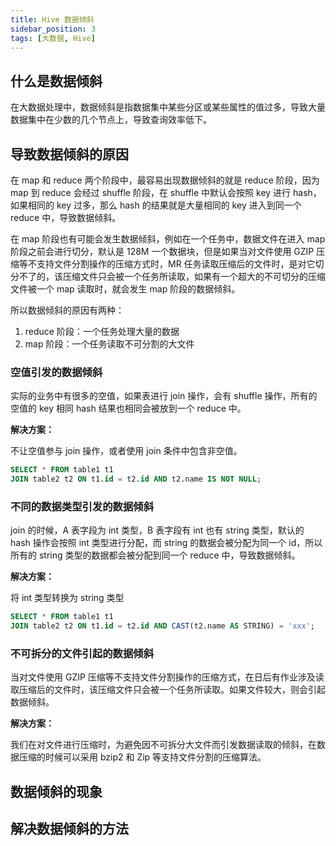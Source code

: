 ```yaml
---
title: Hive 数据倾斜
sidebar_position: 3
tags: [大数据, Hive]
---
```


## 什么是数据倾斜

在大数据处理中，数据倾斜是指数据集中某些分区或某些属性的值过多，导致大量数据集中在少数的几个节点上，导致查询效率低下。

## 导致数据倾斜的原因

在 map 和 reduce 两个阶段中，最容易出现数据倾斜的就是 reduce 阶段，因为 map 到 reduce 会经过 shuffle 阶段，在 shuffle 中默认会按照 key 进行 hash，如果相同的 key 过多，那么 hash 的结果就是大量相同的 key 进入到同一个 reduce 中，导致数据倾斜。

在 map 阶段也有可能会发生数据倾斜，例如在一个任务中，数据文件在进入 map 阶段之前会进行切分，默认是 128M 一个数据块，但是如果当对文件使用 GZIP 压缩等不支持文件分割操作的压缩方式时，MR 任务读取压缩后的文件时，是对它切分不了的，该压缩文件只会被一个任务所读取，如果有一个超大的不可切分的压缩文件被一个 map 读取时，就会发生 map 阶段的数据倾斜。

所以数据倾斜的原因有两种：

1. reduce 阶段：一个任务处理大量的数据
2. map 阶段：一个任务读取不可分割的大文件

### 空值引发的数据倾斜

实际的业务中有很多的空值，如果表进行 join 操作，会有 shuffle 操作，所有的空值的 key 相同 hash 结果也相同会被放到一个 reduce 中。

**解决方案：**

不让空值参与 join 操作，或者使用 join 条件中包含非空值。

```sql
SELECT * FROM table1 t1
JOIN table2 t2 ON t1.id = t2.id AND t2.name IS NOT NULL;
```

### 不同的数据类型引发的数据倾斜

join 的时候，A 表字段为 int 类型，B 表字段有 int 也有 string 类型，默认的 hash 操作会按照 int 类型进行分配，而 string 的数据会被分配为同一个 id，所以所有的 string 类型的数据都会被分配到同一个 reduce 中，导致数据倾斜。

**解决方案：**

将 int 类型转换为 string 类型

```sql
SELECT * FROM table1 t1
JOIN table2 t2 ON t1.id = t2.id AND CAST(t2.name AS STRING) = 'xxx';
```

### 不可拆分的文件引起的数据倾斜

当对文件使用 GZIP 压缩等不支持文件分割操作的压缩方式，在日后有作业涉及读取压缩后的文件时，该压缩文件只会被一个任务所读取。如果文件较大，则会引起数据倾斜。

**解决方案：**

我们在对文件进行压缩时，为避免因不可拆分大文件而引发数据读取的倾斜，在数据压缩的时候可以采用 bzip2 和 Zip 等支持文件分割的压缩算法。

### 

## 数据倾斜的现象

## 解决数据倾斜的方法

